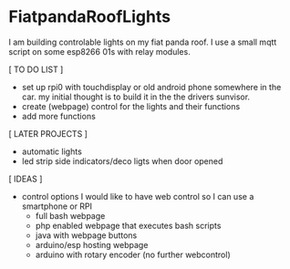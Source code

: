 # FiatpandaRoofLights
I am building controlable lights on my fiat panda roof. I use a small mqtt script on some esp8266 01s with relay modules.

[ TO DO LIST ]
- set up rpi0 with touchdisplay or old android phone somewhere in the car. my initial thought is to build it in the the drivers sunvisor.
- create (webpage) control for the lights and their functions
- add more functions

[ LATER PROJECTS ]
- automatic lights
- led strip side indicators/deco ligts when door opened

[ IDEAS ]
- control options
  I would like to have web control so I can use a smartphone or RPI
  - full bash webpage
  - php enabled webpage that executes bash scripts
  - java with webpage buttons
  - arduino/esp hosting webpage
  - arduino with rotary encoder (no further webcontrol)
